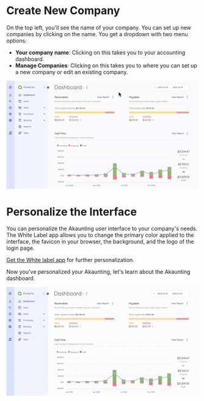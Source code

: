 Create New Company
=========

On the top left, you'll see the name of your company. You can set up new companies by clicking on the name. You get a dropdown with two menu options:

- **Your company name**: Clicking on this takes you to your accounting dashboard.
- **Manage Companies**: Clicking on this takes you to where you can set up a new company or edit an existing company.

![Creating a new company](_images/pa-add-new-organization.gif)

Personalize the Interface
=========

You can personalize the Akaunting user interface to your company's needs. The White Label app allows you to change the primary color applied to the interface, the favicon in your browser, the background, and the logo of the login page.

[Get the White label app](https://akaunting.com/apps/white-label)  for further personalization.

Now you've personalized your Akaunting, let's learn about the Akaunting dashboard. 

![Personalize interface](_images/pa-personalize-akaunting-interface.png)